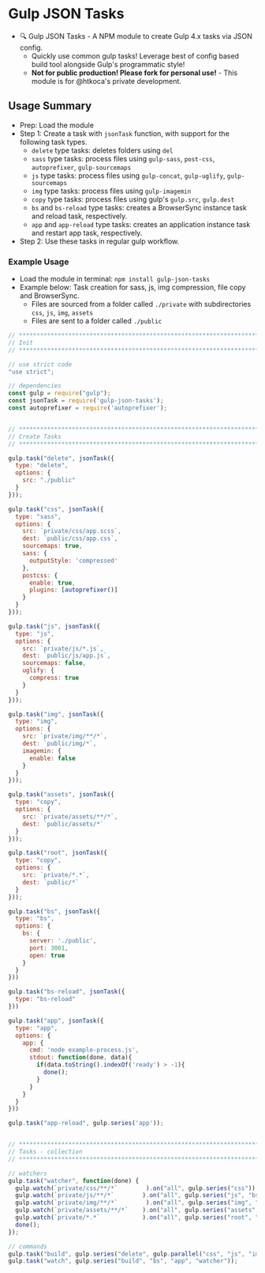 # Gulp JSON Tasks
- 🔍 Gulp JSON Tasks - A NPM module to create Gulp 4.x tasks via JSON config.
  - Quickly use common gulp tasks! Leverage best of config based build tool alongside Gulp's programmatic style!
  - **Not for public production! Please fork for personal use!** - This module is for @htkoca's private development.

## Usage Summary
- Prep: Load the module
- Step 1: Create a task with `jsonTask` function, with support for the following task types.
  - `delete` type tasks: deletes folders using `del`
  - `sass` type tasks: process files using `gulp-sass`, `post-css`, `autoprefixer`, `gulp-sourcemaps`
  - `js` type tasks: process files using `gulp-concat`, `gulp-uglify`, `gulp-sourcemaps`
  - `img` type tasks: process files using `gulp-imagemin`
  - `copy` type tasks: process files using gulp's `gulp.src`, `gulp.dest`
  - `bs` and `bs-reload` type tasks: creates a BrowserSync instance task and reload task, respectively.
  - `app` and `app-reload` type tasks: creates an application instance task and restart app task, respectively.
- Step 2: Use these tasks in regular gulp workflow.

### Example Usage
- Load the module in terminal: `npm install gulp-json-tasks`
- Example below: Task creation for sass, js, img compression, file copy and BrowserSync.
  - Files are sourced from a folder called `./private` with subdirectories `css`, `js`, `img`, `assets`
  - Files are sent to a folder called `./public`

```js
// ****************************************************************************************************
// Init
// ****************************************************************************************************

// use strict code
"use strict";

// dependencies
const gulp = require("gulp");
const jsonTask = require('gulp-json-tasks');
const autoprefixer = require('autoprefixer');


// ****************************************************************************************************
// Create Tasks
// ****************************************************************************************************

gulp.task("delete", jsonTask({
  type: "delete",
  options: {
    src: "./public"
  }
}));

gulp.task("css", jsonTask({
  type: "sass",
  options: {
    src: `private/css/app.scss`,
    dest: `public/css/app.css`,
    sourcemaps: true,
    sass: { 
      outputStyle: 'compressed' 
    },
    postcss: { 
      enable: true, 
      plugins: [autoprefixer()] 
    }
  }
}));

gulp.task("js", jsonTask({
  type: "js",
  options: {
    src: `private/js/*.js`,
    dest: `public/js/app.js`,
    sourcemaps: false,
    uglify: { 
      compress: true 
    }
  }
}));

gulp.task("img", jsonTask({
  type: "img",
  options: {
    src: `private/img/**/*`,
    dest: `public/img/*`,
    imagemin: { 
      enable: false 
    }
  }
}));

gulp.task("assets", jsonTask({
  type: "copy",
  options: {
    src: `private/assets/**/*`,
    dest: `public/assets/*`
  }
}));

gulp.task("root", jsonTask({
  type: "copy",
  options: {
    src: `private/*.*`,
    dest: `public/*`
  }
}));

gulp.task("bs", jsonTask({
  type: "bs",
  options: {
    bs: {
      server: './public', 
      port: 3001, 
      open: true 
    }
  }
}))

gulp.task("bs-reload", jsonTask({
  type: "bs-reload"
}))

gulp.task("app", jsonTask({
  type: "app",
  options: {
    app: {
      cmd: 'node example-process.js',
      stdout: function(done, data){
        if(data.toString().indexOf('ready') > -1){
          done();
        }
      }
    }
  }
}))

gulp.task("app-reload", gulp.series('app'));


// ****************************************************************************************************
// Tasks - collection
// ****************************************************************************************************

// watchers
gulp.task("watcher", function(done) {
  gulp.watch(`private/css/**/*`        ).on("all", gulp.series("css"));
  gulp.watch(`private/js/**/*`        ).on("all", gulp.series("js", "bs-reload"));
  gulp.watch(`private/img/**/*`        ).on("all", gulp.series("img", "bs-reload"));
  gulp.watch(`private/assets/**/*`    ).on("all", gulp.series("assets", "bs-reload"));
  gulp.watch(`private/*.*`            ).on("all", gulp.series("root", "app-reload", "bs-reload"));
  done();
});

// commands
gulp.task("build", gulp.series("delete", gulp.parallel("css", "js", "img", "assets", "root")));
gulp.task("watch", gulp.series("build", "bs", "app", "watcher"));
```
